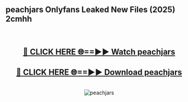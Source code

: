 <h2>peachjars Onlyfans Leaked New Files (2025) 2cmhh</h2>
<br>
<div align="center">
<h2><a href="https://mediafiles.top/peachjars&ref=git" rel="nofollow">🔴 CLICK HERE 🌐==►► Watch peachjars</a></h2>
<h2><a href="https://mediafiles.top/peachjars&ref=git" rel="nofollow">🔴 CLICK HERE 🌐==►► Download peachjars</a></h2>
<br>
<a href="https://mediafiles.top/peachjars&ref=git" rel="nofollow" data-target="animated-image.originalLink"><img src="https://i.ibb.co.com/xMMVF88/686577567.gif" alt="peachjars" style="max-width: 100%; display: inline-block;" data-target="animated-image.originalImage"></a>
</div>
<br>
<br>
